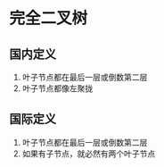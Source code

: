 # 完全二叉树

## 国内定义

1. 叶子节点都在最后一层或倒数第二层
2. 叶子节点都像左聚拢

## 国际定义

1. 叶子节点都在最后一层或倒数第二层
2. 如果有子节点，就必然有两个叶子节点
